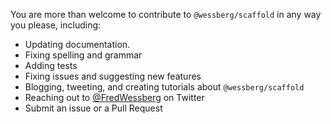 You are more than welcome to contribute to `@wessberg/scaffold` in any way you please, including:
	
- Updating documentation.
- Fixing spelling and grammar
- Adding tests
- Fixing issues and suggesting new features
- Blogging, tweeting, and creating tutorials about `@wessberg/scaffold`
- Reaching out to [@FredWessberg](https://twitter.com/FredWessberg) on Twitter
- Submit an issue or a Pull Request